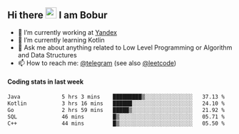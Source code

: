 ## Hi there <img src="https://media.giphy.com/media/hvRJCLFzcasrR4ia7z/giphy.gif" width="25px" height="25px"> I am Bobur

- 💼 I’m currently working at [Yandex](https://yandex.ru/)
- 🌱 I’m currently learning Kotlin
- 💬 Ask me about anything related to Low Level Programming or Algorithm and Data Structures
- 📫 How to reach me: [@telegram](https://t.me/octoant) (see also [@leetcode](https://leetcode.com/octoant/))    

#### Coding stats in last week

<!--START_SECTION:waka-->

```txt
Java             5 hrs 3 mins    █████████▒░░░░░░░░░░░░░░░   37.13 %
Kotlin           3 hrs 16 mins   ██████░░░░░░░░░░░░░░░░░░░   24.10 %
Go               2 hrs 59 mins   █████▒░░░░░░░░░░░░░░░░░░░   21.92 %
SQL              46 mins         █▒░░░░░░░░░░░░░░░░░░░░░░░   05.71 %
C++              44 mins         █▒░░░░░░░░░░░░░░░░░░░░░░░   05.50 %
```

<!--END_SECTION:waka-->
